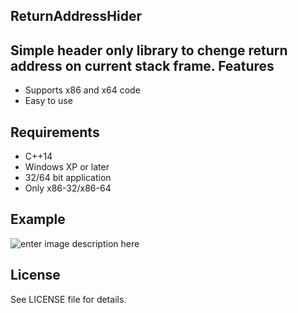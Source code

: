 ReturnAddressHider
--------
Simple header only library to chenge return address on current stack frame.
Features
--------
* Supports x86 and x64 code
* Easy to use

Requirements
-----
* C++14
* Windows XP or later
* 32/64 bit application
* Only x86-32/x86-64

Example
-----
![enter image description here](https://i.imgur.com/znfnPFm.png)

License
-------
See LICENSE file for details.
